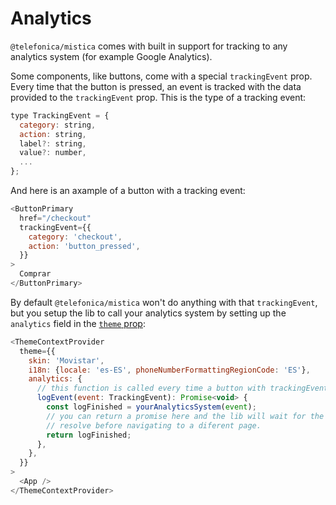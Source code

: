 # Analytics

`@telefonica/mistica` comes with built in support for tracking to any analytics system (for example Google
Analytics).

Some components, like buttons, come with a special `trackingEvent` prop. Every time that the button is
pressed, an event is tracked with the data provided to the `trackingEvent` prop. This is the type of a
tracking event:

```js
type TrackingEvent = {
  category: string,
  action: string,
  label?: string,
  value?: number,
  ...
};
```

And here is an axample of a button with a tracking event:

```js
<ButtonPrimary
  href="/checkout"
  trackingEvent={{
    category: 'checkout',
    action: 'button_pressed',
  }}
>
  Comprar
</ButtonPrimary>
```

By default `@telefonica/mistica` won't do anything with that `trackingEvent`, but you setup the lib to call
your analytics system by setting up the `analytics` field in the [`theme` prop](./theme-config.md):

```js
<ThemeContextProvider
  theme={{
    skin: 'Movistar',
    i18n: {locale: 'es-ES', phoneNumberFormattingRegionCode: 'ES'},
    analytics: {
      // this function is called every time a button with trackingEvent is pressed
      logEvent(event: TrackingEvent): Promise<void> {
        const logFinished = yourAnalyticsSystem(event);
        // you can return a promise here and the lib will wait for the promise to
        // resolve before navigating to a diferent page.
        return logFinished;
      },
    },
  }}
>
  <App />
</ThemeContextProvider>
```
